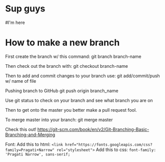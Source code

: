 # Sup guys
#I'm here
# How to make a new branch
First create the branch w/ this command: git branch branch-name

Then check out the branch with: git checkout branch-name

Then to add and commit changes to your branch use: git add/commit/push w/ name of file

Pushing branch to GitHub    git push origin branch_name

Use git status to check on your branch and see what branch you are on

Then to get onto the master you better make a pull request fool. 

To merge master into your branch: git merge master

Check this out! https://git-scm.com/book/en/v2/Git-Branching-Basic-Branching-and-Merging

Font: 
Add this to html: `<link href="https://fonts.googleapis.com/css?family=Pragati+Narrow" rel="stylesheet">`
Add this to css: `font-family: 'Pragati Narrow', sans-serif;`
